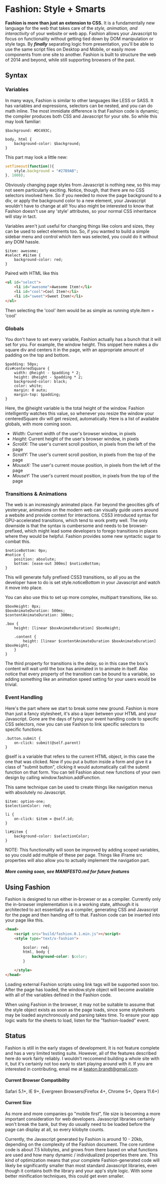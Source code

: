 # Fashion: Style + Smarts

**Fashion is more than just an extension to CSS.** It is a fundamentally new language for the web that takes care of the *style, animation, and interactivity* of your website or web app. Fashion allows your Javascript to focus on functionality without getting tied down by DOM manipulation or style tags. By ***finally*** separating logic from presentation, you'll be able to use the same script files on Desktop and Mobile, or easily move components from one site to another. Fashion is built to structure the web of 2014 and beyond, while still supporting browsers of the past.

## Syntax

### Variables

In many ways, Fashion is similar to other languages like LESS or SASS. It has variables and expressions, selectors can be nested, and you can do math inline. The most immidiate difference is that Fashion code is dynamic; the compiler produces both CSS and Javascript for your site. So while this may look familiar:
	
```Less
$background: #DC493C;

body, html {
	background-color: $background;
}
```

This part may look a little new:

```Javascript
setTimeout(function(){
	style.background = "#27B9AB";
}, 1000);
```

Obviously changing page styles from Javascript is nothing new, so this may not seem particularly exciting. Notice, though, that there are no CSS selectors involved here. So if you needed to move the page background to a div, or apply the background color to a new element, your Javascript wouldn't have to change at all! You also might be interested to know that Fashion doesn't use any 'style' attributes, so your normal CSS inheritance will stay in tact.

Variables aren't just useful for changing things like colors and sizes, they can be used to select elements too. So, if you wanted to build a simple sidebar menu and control which item was selected, you could do it without any DOM hassle.

```Less
$item: awesome;
#select #$item {
	background-color: red;
}
```

Paired with HTML like this

```HTML
<ul id="select">
	<li id="awesome">Awesome Item!</li>
	<li id="cool">Cool Item!</li>
	<li id="sweet">Sweet Item!</li>
</ul>
```

Then selecting the 'cool' item would be as simple as running style.item = 'cool'

### Globals

You don't have to set every variable, Fashion actually has a bunch that it will set for you. For example, the window height. This snippet here makes a div square div and centers it in the page, with an appropriate amount of padding on the top and bottom.  

```Less
$padding: 50px;
div#centeredSquare {
	width: @height - $padding * 2;
	height: @height - $padding * 2;
	background-color: black;
	color: white;
	margin: 0 auto;
	margin-top: $padding;
}
```

Here, the @height variable is the total height of the window. Fashion intelligently watches this value, so whenever you resize the window your centeredSquare div will get resized, automatically. Here is a list of available globals, with more coming soon.

* *Width:* Current width of the user's browser window, in pixels
* *Height:* Current height of the user's browser window, in pixels
* *ScrollX:* The user's current scroll position, in pixels from the left of the page
* *ScrollY:* The user's current scroll position, in pixels from the top of the page
* *MouseX:* The user's current mouse position, in pixels from the left of the page
* *MouseY:* The user's current moust position, in pixels from the top of the page

### Transitions & Animations

The web is an increasingly animated place. Far beyond the geocities gifs of yesteryear, animations on the modern web can visually guide users around a website and provide context for interactions. CSS3 introduced syntax for GPU-accelerated transitions, which tend to work pretty well. The only downside is that the syntax is cumbersome and needs to be browser-prefixed, which might lead some developers to forego transitions in places where they would be helpful. Fashion provides some new syntactic sugar to combat this.

```Less
$noticeBottom: 0px;
#notice {
	position: absolute;
	bottom: [ease-out 300ms] $noticeBottom;
}
```

This will generate fully prefixed CSS3 transitions, so all you as the developer have to do is set style.noticeBottom in your Javascript and watch it move into place.

You can also use this to set up more complex, multipart transitions, like so.

```Less
$boxHeight: 0px;
$boxAnimateDuration: 500ms;
$contentAnimateDuration: 300ms;

.box {
	height: [linear $boxAnimateDuration] $boxHeight;

	.content {
		height: [linear $contentAnimateDuration $boxAnimateDuration] $boxHeight;
	}
}
```

The third property for transitions is the delay, so in this case the box's content will wait until the box has animated in to animate in itself. Also notice that every property of the transition can be bound to a variable, so adding something like an animation speed setting for your users would be trivial.

### Event Handling

Here's the part where we start to break some new ground. Fashion is more than just a fancy stylesheet, it's also a layer between your HTML and your Javascript. Gone are the days of tying your event handling code to specific CSS selectors, now you can use Fashion to link specific selectors to specific functions.

```Less
.button.submit {
	on-click: submit(@self.parent)
}
```

@self is a variable that refers to the current HTML object, in this case the one that was clicked. Now if you put a button inside a form and give it a class of "submit button", clicking it would automatically call the submit function on that form. You can tell Fashion about new functions of your own design by calling window.fashion.addFunction.

This same technique can be used to create things like navigation menus with absolutely no Javascript.

```Less
$item: option-one;
$selectionColor: red;

li {
	on-click: $item = @self.id;
}

li#$item {
	background-color: $selectionColor;
}
```

NOTE: This functionality will soon be improved by adding scoped variables, so you could add multiple of these per page. Things like iFrame src properties will also allow you to actually implement the navigation part.

##### More coming soon, see MANIFESTO.md for future features

## Using Fashion

Fashion is designed to run either in-browser or as a compiler. Currently only the in-browser implementation is in a working state, although it is architected to act essentially as a compiler, generating CSS and Javascript for the page and then handing off to that. Fashion code can be inserted into your page like this.

```HTML
<head>
	<script src="build/fashion.0.1.min.js"></script>
	<style type="text/x-fashion">

		$color: red;
		html, body {
			background-color: $color;
		}

	</style>
</head>
```

Loading external Fashion scripts using link tags will be supported soon too. After the page has loaded, the window.style object will become available with all of the variables defined in the Fashion code.

When using Fashion in the browser, it may not be suitable to assume that the style object exists as soon as the page loads, since some stylesheets may be loaded asynchronously and parsing takes time. To ensure your app logic waits for the sheets to load, listen for the "fashion-loaded" event.

## Status

Fashion is still in the early stages of development. It is not feature complete and has a very limited testing suite. However, all of the features described here do work fairly reliably. I wouldn't reccomend building a whole site with it, but it's certainly not too early to start playing around with it. If you are interested in contributing, email me at keaton.brandt@gmail.com.

#### Current Browser Compatibility

Safari 5.1+, IE 9+, Evergreen Browsers(Firefox 4+, Chrome 5+, Opera 11.6+)

#### Current Size

As more and more companies go "mobile first", file size is becoming a more important consideration for web developers. Javascript libraries certainly won't break the bank, but they do usually need to be loaded before the page can display at all, so every kilobyte counts.

Currently, the Javascript generated by Fashion is around 10 - 20kb, depending on the complexity of the Fashion document. The core runtime code is about 7.5 kilobytes, and grows from there based on what functions are used and how many dynamic / individualized properties there are. This kind of optimization means that your complete Fashion-generated code will likely be significantly smaller than most standard Javascript libraries, even though it contains both the library and your app's style logic. With some better minification techniques, this could get even smaller.
